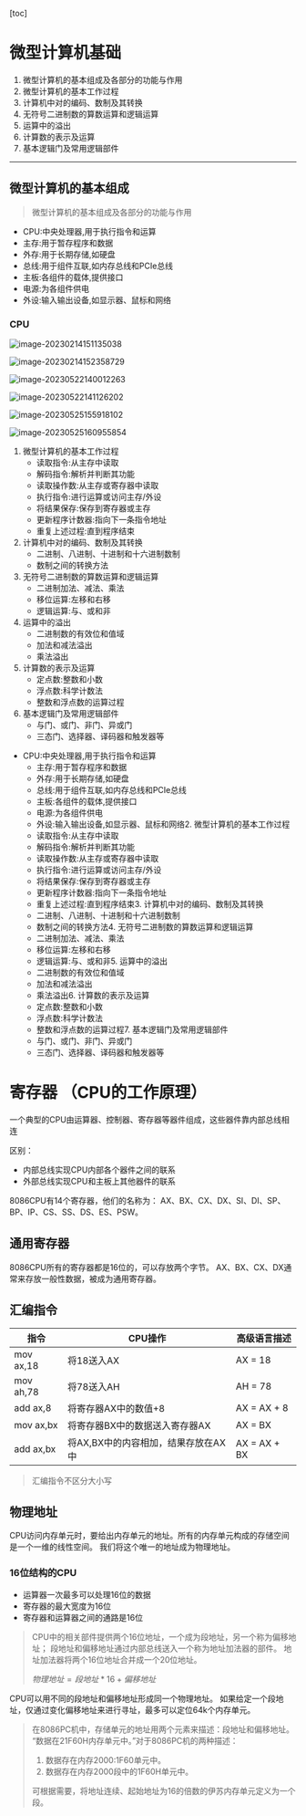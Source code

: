 [toc]

# 微型计算机基础

1. 微型计算机的基本组成及各部分的功能与作用
2. 微型计算机的基本工作过程
3. 计算机中对的编码、数制及其转换
4. 无符号二进制数的算数运算和逻辑运算
5. 运算中的溢出
6. 计算数的表示及运算
7. 基本逻辑门及常用逻辑部件

----

## 微型计算机的基本组成

>   微型计算机的基本组成及各部分的功能与作用

- CPU:中央处理器,用于执行指令和运算
- 主存:用于暂存程序和数据
- 外存:用于长期存储,如硬盘
- 总线:用于组件互联,如内存总线和PCIe总线
- 主板:各组件的载体,提供接口
- 电源:为各组件供电
- 外设:输入输出设备,如显示器、鼠标和网络

### CPU



![image-20230214151135038](./assets/image-20230214151135038.png)

![image-20230214152358729](./assets/image-20230214152358729.png)

![image-20230522140012263](./assets/image-20230522140012263.png)

![image-20230522141126202](./assets/image-20230522141126202.png)

![image-20230525155918102](imgs/image-20230525155918102.png)

![image-20230525160955854](imgs/image-20230525160955854.png)



1. 微型计算机的基本工作过程
   - 读取指令:从主存中读取
   - 解码指令:解析并判断其功能
   - 读取操作数:从主存或寄存器中读取
   - 执行指令:进行运算或访问主存/外设
   - 将结果保存:保存到寄存器或主存
   - 更新程序计数器:指向下一条指令地址
   - 重复上述过程:直到程序结束
2. 计算机中对的编码、数制及其转换
   - 二进制、八进制、十进制和十六进制数制
   - 数制之间的转换方法
3. 无符号二进制数的算数运算和逻辑运算
   - 二进制加法、减法、乘法
   - 移位运算:左移和右移
   - 逻辑运算:与、或和非
4. 运算中的溢出
   - 二进制数的有效位和值域
   - 加法和减法溢出
   - 乘法溢出
5. 计算数的表示及运算
   - 定点数:整数和小数
   - 浮点数:科学计数法
   - 整数和浮点数的运算过程
6. 基本逻辑门及常用逻辑部件
   - 与门、或门、非门、异或门
   - 三态门、选择器、译码器和触发器等

- CPU:中央处理器,用于执行指令和运算
  - 主存:用于暂存程序和数据
  - 外存:用于长期存储,如硬盘
  - 总线:用于组件互联,如内存总线和PCIe总线
  - 主板:各组件的载体,提供接口
  - 电源:为各组件供电
  - 外设:输入输出设备,如显示器、鼠标和网络2. 微型计算机的基本工作过程
  - 读取指令:从主存中读取
  - 解码指令:解析并判断其功能
  - 读取操作数:从主存或寄存器中读取
  - 执行指令:进行运算或访问主存/外设
  - 将结果保存:保存到寄存器或主存
  - 更新程序计数器:指向下一条指令地址
  - 重复上述过程:直到程序结束3. 计算机中对的编码、数制及其转换
  - 二进制、八进制、十进制和十六进制数制
  - 数制之间的转换方法4. 无符号二进制数的算数运算和逻辑运算
  - 二进制加法、减法、乘法
  - 移位运算:左移和右移
  - 逻辑运算:与、或和非5. 运算中的溢出
  - 二进制数的有效位和值域
  - 加法和减法溢出
  - 乘法溢出6. 计算数的表示及运算
  - 定点数:整数和小数
  - 浮点数:科学计数法
  - 整数和浮点数的运算过程7. 基本逻辑门及常用逻辑部件
  - 与门、或门、非门、异或门
  - 三态门、选择器、译码器和触发器等

# 寄存器 （CPU的工作原理）

一个典型的CPU由运算器、控制器、寄存器等器件组成，这些器件靠内部总线相连

区别： 

*   内部总线实现CPU内部各个器件之间的联系
*   外部总线实现CPU和主板上其他器件的联系

8086CPU有14个寄存器，他们的名称为：
AX、BX、CX、DX、SI、DI、SP、BP、IP、CS、SS、DS、ES、PSW。

## 通用寄存器

8086CPU所有的寄存器都是16位的，可以存放两个字节。
AX、BX、CX、DX通常来存放一般性数据，被成为通用寄存器。

## 汇编指令

| 指令      | CPU操作                             | 高级语言描述 |
| --------- | ----------------------------------- | ------------ |
| mov ax,18 | 将18送入AX                          | AX = 18      |
| mov ah,78 | 将78送入AH                          | AH = 78      |
| add ax,8  | 将寄存器AX中的数值+8                | AX = AX + 8  |
| mov ax,bx | 将寄存器BX中的数据送入寄存器AX      | AX = BX      |
| add ax,bx | 将AX,BX中的内容相加，结果存放在AX中 | AX = AX + BX |

>   汇编指令不区分大小写

## 物理地址

CPU访问内存单元时，要给出内存单元的地址。所有的内存单元构成的存储空间是一个一维的线性空间。
我们将这个唯一的地址成为物理地址。

### 16位结构的CPU

*   运算器一次最多可以处理16位的数据
*   寄存器的最大宽度为16位
*   寄存器和运算器之间的通路是16位

>   CPU中的相关部件提供两个16位地址，一个成为段地址，另一个称为偏移地址；
>   段地址和偏移地址通过内部总线送入一个称为地址加法器的部件。
>   地址加法器将两个16位地址合并成一个20位地址。
>
>   $物理地址=段地址*16+偏移地址$

CPU可以用不同的段地址和偏移地址形成同一个物理地址。
如果给定一个段地址，仅通过变化偏移地址来进行寻址，最多可以定位64k个内存单元。

>   在8086PC机中，存储单元的地址用两个元素来描述：段地址和偏移地址。
>   “数据在21F60H内存单元中。”对于8086PC机的两种描述：
>
>   1.  数据存在内存2000:1F60单元中。
>   2.  数据存在内存2000段中的1F60H单元中。
>
>   可根据需要，将地址连续、起始地址为16的倍数的伊苏内存单元定义为一个段。

















